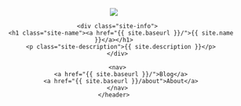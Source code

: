 <div class="wrapper-masthead">
  <div class="container">
    <header class="masthead clearfix">
      <a href="{{ site.baseurl }}/" class="site-avatar"><img src="{{ site.avatar }}" /></a>

      <div class="site-info">
        <h1 class="site-name"><a href="{{ site.baseurl }}/">{{ site.name }}</a></h1>
        <p class="site-description">{{ site.description }}</p>
      </div>

      <nav>
        <a href="{{ site.baseurl }}/">Blog</a>
        <a href="{{ site.baseurl }}/about">About</a>
      </nav>
    </header>
  </div>
</div>